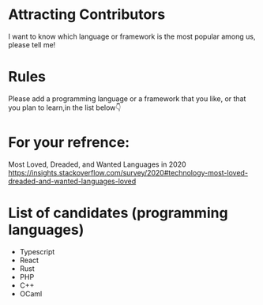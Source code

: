 # Attracting Contributors
I want to know which language or framework is the most popular among us, please tell me!

# Rules
Please add a programming language or a framework that you like, or that you plan to learn,in the list below👇

# For your refrence:
Most Loved, Dreaded, and Wanted Languages in 2020 https://insights.stackoverflow.com/survey/2020#technology-most-loved-dreaded-and-wanted-languages-loved

# List of candidates (programming languages)
* Typescript
* React
* Rust
* PHP
* C++
* OCaml
